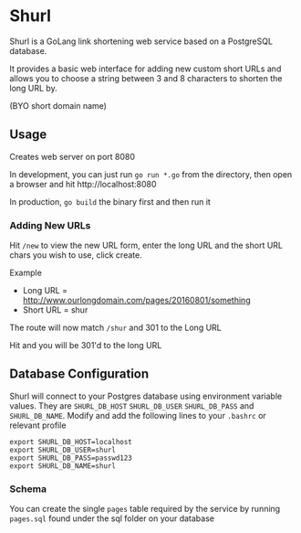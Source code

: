 # Shurl
Shurl is a GoLang link shortening web service based on a PostgreSQL database.

It provides a basic web interface for adding new custom short URLs and allows you to choose a string between 3 and 8 characters to shorten the long URL by.

(BYO short domain name)

## Usage
Creates web server on port 8080

In development, you can just run `go run *.go` from the directory, then open a browser and hit http://localhost:8080

In production, `go build` the binary first and then run it

### Adding New URLs
Hit `/new` to view the new URL form, enter the long URL and the short URL chars you wish to use, click create.

Example
- Long URL  = http://www.ourlongdomain.com/pages/20160801/something
- Short URL = shur

The route will now match `/shur` and 301 to the Long URL

Hit  and you will be 301'd to the long URL

## Database Configuration
Shurl will connect to your Postgres database using environment variable values.  They are `SHURL_DB_HOST` `SHURL_DB_USER` `SHURL_DB_PASS` and `SHURL_DB_NAME`.
Modify and add the following lines to your `.bashrc` or relevant profile
```
export SHURL_DB_HOST=localhost
export SHURL_DB_USER=shurl
export SHURL_DB_PASS=passwd123
export SHURL_DB_NAME=shurl
```
### Schema
You can create the single `pages` table required by the service by running `pages.sql` found under the sql folder on your database
